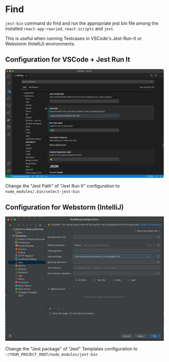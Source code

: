 # Find

`jest-bin` command do find and run the appropriate jest bin file among the installed `react-app-rewried`, `react-scripts` and `jest`.

This is useful when running Testcases in VSCode's Jest-Run-It or Webstorm (IntelliJ) environments.

## Configuration for VSCode + Jest Run It

<img src="readme-assets/jest-run-it.png" width="700" />

Change the "Jest Path" of "Jest Run It" configuration to `node_modules/.bin/select-jest-bin`

## Configuration for Webstorm (IntelliJ)

<img src="readme-assets/webstorm.png" width="700" />

Change the "Jest package" of "Jest" Templates configuration to `~/YOUR_PROJECT_ROOT/node_modules/jest-bin`
